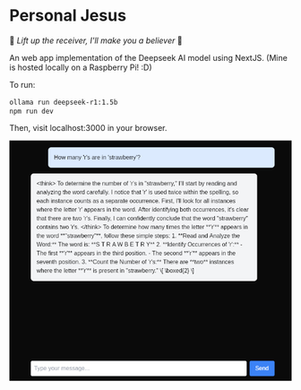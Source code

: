 # Personal Jesus

:musical_note: *Lift up the receiver, I'll make you a believer* :musical_note:

An web app implementation of the Deepseek AI model using NextJS. (Mine is hosted locally on a Raspberry Pi! :D)

To run:  
```
ollama run deepseek-r1:1.5b
npm run dev
```
Then, visit localhost:3000 in your browser.

![Demo Screenshot](demo.png)

